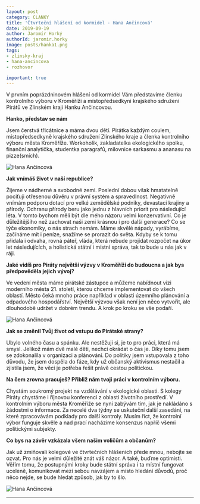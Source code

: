 ```yaml
---
layout: post
category: CLANKY
title: 'Čtvrteční hlášení od kormidel - Hana Ančincová'
date: 2019-09-19
author: Jaromír Horký
authorId: jaromir.horky
image: posts/hanka1.png   
tags: 
- zlinsky-kraj
- hana-ancincova
- rozhovor

important: true
---
```


V prvním poprázdninovém hlášení od kormidel Vám představíme členku kontrolního výboru v Kroměříži a místopředsedkyni krajského sdružení Pirátů ve Zlínském kraji Hanku Ančincovou. 

**Hanko, představ se nám**

Jsem čerstvá třicátnice a máma dvou dětí. Pirátka každým coulem, místopředsedkyně krajského sdružení Zlínského kraje a členka kontrolního výboru města Kroměříže. Workoholik, zakladatelka ekologického spolku, finanční analytička, studentka paragrafů, milovnice sarkasmu a ananasu na pizze(smích).

![Hana Ančincová](https://zlinsky.pirati.cz/assets/img/posts/hana2.jpg)

**Jak vnímáš život v naší republice?**

Žijeme v nádherné a svobodné zemi. Poslední dobou však hmatatelně pociťuji otřesenou důvěru v právní systém a spravedlnost. Negativně vnímám podporu dotací pro velké zemědělské podniky, devastaci krajiny a přírody. Ochranu přírody beru jako jednu z hlavních priorit pro následující léta. V tomto bychom měli být dle mého názoru velmi konzervativní. Co je důležitějšího než zachovat naši zemi krásnou i pro další generace? Co se týče ekonomiky, o nás strach nemám. Máme skvělé nápady, vyrábíme, začínáme mít i peníze, snažíme se prorazit do světa. Kdyby se k tomu přidala i odvaha, rovná páteř, vláda, která nebude projídat rozpočet na úkor let následujících, a holistická státní i místní správa, tak to bude u nás jak v ráji.

**Jaké vidíš pro Piráty největší výzvy v Kroměříži do budoucna a jak bys předpověděla jejich vývoj?**

Ve vedení města máme pirátské zástupce a můžeme nabídnout vizi moderního města 21. století, kterou chceme implementovat do všech oblastí. Město čeká mnoho práce například v oblasti územního plánování a odpadového hospodářství. Největší výzvou však není jen něco vytvořit, ale dlouhodobě udržet v dobrém trendu. A krok po kroku se vše podaří. 

![Hana Ančincová](https://zlinsky.pirati.cz/assets/img/posts/hana3.jpg)

**Jak se změnil Tvůj život od vstupu do Pirátské strany?**

Ubylo volného času a spánku. Ale nestěžuji si, je to pro práci, která má smysl. Jelikož mám dvě malé děti, nechci okrádat o čas je. Díky tomu jsem se zdokonalila v organizaci a plánování. Do politiky jsem vstupovala z toho důvodu, že jsem dospěla do fáze, kdy už občanský aktivismus nestačil a zjistila jsem, že věci je potřeba řešit právě cestou politickou. 

**Na čem zrovna pracuješ? Přibliž nám tvoji práci v kontrolním výboru.**

Chystám soukromý projekt na vzdělávání v ekologické oblasti. S kolegy Piráty chystáme i říjnovou konferenci z oblasti životního prostředí. V kontrolním výboru města Kroměříže se nyní zabývám tím, jak je nakládáno s žádostmi o informace. Za necelé dva týdny se uskuteční další zasedání, na které zpracovávám podklady pro další kontroly. Musím říct, že kontrolní výbor funguje skvěle a nad prací nacházíme konsenzus napříč všemi politickými subjekty. 


**Co bys na závěr vzkázala všem našim voličům a občanům?**

Jak už zmiňovali kolegové ve čtvrtečních hlášeních přede mnou, nebojte se ozvat. Pro nás je velmi důležité znát váš názor. 
A také, buďme optimisti. Věřím tomu, že postupnými kroky bude státní správa i ta místní fungovat uceleně, komunikovat mezi sebou navzájem a místo hledání důvodů, proč něco nejde, se bude hledat způsob, jak by to šlo.


![Hana Ančincová](https://zlinsky.pirati.cz/assets/img/posts/hana4.jpg)

---
